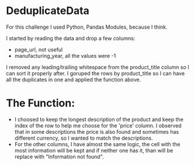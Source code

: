 # DeduplicateData

For this challenge I used Python, Pandas Modules, because I think.

I started by reading the data and drop a few columns:
 - page_url, not useful 
 - manufacturing_year, all the values were -1

I removed any leading/trailing whitespace from the product_title column so I can sort it properly after. 
I goruped the rows by product_title so I can have all the duplicates in one and applied the function above.

# The Function:
- I choosed to keep the longest description of the product and keep the index of the row to help me choose for the 'price' column. I observed that in some descriptions the price is also found and sometimes has different currency, so I wanted to match the descriptions.
- For the other columns, I have almost the same logic, the cell with the most information will be kept and if neither one has it, than will be replace with "Information not found". 

